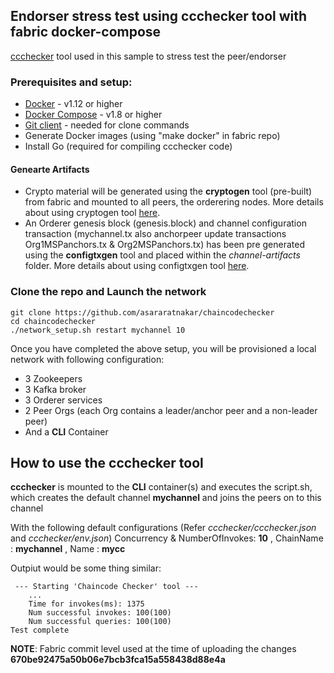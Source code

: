 ## Endorser stress test using ccchecker tool with fabric docker-compose

[ccchecker](https://github.com/hyperledger/fabric/tree/master/examples/ccchecker) tool used in this sample to stress test the peer/endorser

### Prerequisites and setup: 

* [Docker](https://www.docker.com/products/overview) - v1.12 or higher
* [Docker Compose](https://docs.docker.com/compose/overview/) - v1.8 or higher
* [Git client](https://git-scm.com/downloads) - needed for clone commands
* Generate Docker images (using "make docker" in fabric repo)
* Install Go (required for compiling ccchecker code)

#### Genearte Artifacts
* Crypto material will be generated using the **cryptogen** tool (pre-built) from fabric and mounted to all peers, the orderering nodes. More details about using cryptogen tool [here](http://hyperledger-fabric.readthedocs.io/en/latest/getting_started.html#using-the-cryptogen-tool).
* An Orderer genesis block (genesis.block) and channel configuration transaction (mychannel.tx also anchorpeer update transactions Org1MSPanchors.tx & Org2MSPanchors.tx) has been pre generated using the **configtxgen** tool and placed within the _channel-artifacts_ folder.
  More details about using configtxgen tool [here](http://hyperledger-fabric.readthedocs.io/en/latest/getting_started.html#using-the-configtxgen-tool).

### Clone the repo and Launch the network
```
git clone https://github.com/asararatnakar/chaincodechecker
cd chaincodechecker
./network_setup.sh restart mychannel 10
```

Once you have completed the above setup, you will be provisioned a local network with following configuration:

* 3 Zookeepers
* 3 Kafka broker
* 3 Orderer services
* 2 Peer Orgs (each Org contains a leader/anchor peer and a non-leader peer)
* And a **CLI** Container

## How to use the ccchecker tool
__ccchecker__ is mounted to the **CLI** container(s) and executes the script.sh, which creates the default channel __mychannel__ and joins the peers on to this channel

With the following default configurations (Refer _ccchecker/ccchecker.json_ and _ccchecker/env.json_)
Concurrency & NumberOfInvokes:  __10__  , ChainName     : __mychannel__ ,  Name   : __mycc__

Outpiut would be some thing similar:
```
 --- Starting 'Chaincode Checker' tool --- 
    ...
	Time for invokes(ms): 1375
	Num successful invokes: 100(100)
	Num successful queries: 100(100)
Test complete
```

__NOTE__:  Fabric commit level used at the time of uploading the changes __670be92475a50b06e7bcb3fca15a558438d88e4a__
